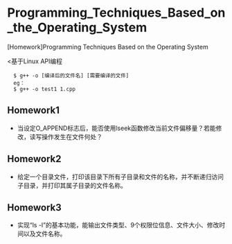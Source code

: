 # Programming_Techniques_Based_on_the_Operating_System
[Homework]Programming Techniques Based on the Operating System

<基于Linux API编程

~~~
  $ g++ -o [编译后的文件名] [需要编译的文件]
  eg：
  $ g++ -o test1 1.cpp
~~~

## Homework1
- 当设定O_APPEND标志后，能否使用lseek函数修改当前文件偏移量？若能修改，读写操作发生在文件何处？

## Homework2
- 给定一个目录文件，打印该目录下所有子目录和文件的名称，并不断递归访问子目录，并打印其属子目录的文件名称。

## Homework3
- 实现“ls -l”的基本功能，能输出文件类型、9个权限位信息、文件大小、修改时间以及文件名称。
